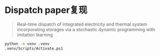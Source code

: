 # Dispatch paper复现

> Real-time dispatch of integrated electricity and thermal system incorporating storages via a stochastic dynamic programming with imitation learning


```bash
python -m venv .venv
.venv/Scripts/Activate.ps1
```